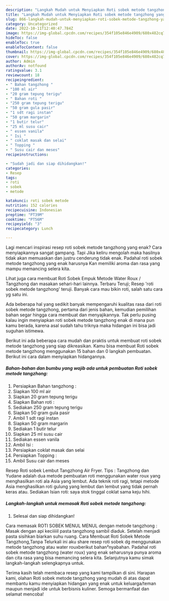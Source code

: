 ```yaml
---
description: "Langkah Mudah untuk Menyiapkan Roti sobek metode tangzhong yang Lezat, Buat Buka Puasa Lezat"
title: "Langkah Mudah untuk Menyiapkan Roti sobek metode tangzhong yang Lezat, Buat Buka Puasa Lezat"
slug: 866-langkah-mudah-untuk-menyiapkan-roti-sobek-metode-tangzhong-yang-lezat-buat-buka-puasa-lezat
category: Uncategorized
date: 2022-10-11T12:40:47.784Z
image: https://img-global.cpcdn.com/recipes/354f105e846e4909/680x482cq70/roti-sobek-metode-tangzhong-foto-resep-utama.jpg
hideToc: false
enableToc: true
enableTocContent: false
thumbnail: https://img-global.cpcdn.com/recipes/354f105e846e4909/680x482cq70/roti-sobek-metode-tangzhong-foto-resep-utama.jpg
cover: https://img-global.cpcdn.com/recipes/354f105e846e4909/680x482cq70/roti-sobek-metode-tangzhong-foto-resep-utama.jpg
author: Admin
authorAv: notfound
ratingvalue: 3.1
reviewcount: 18
recipeingredient:
- " Bahan tangzhong "
- "100 ml air"
- "20 gram tepung terigu"
- " Bahan roti "
- "250 gram tepung terigu"
- "50 gram gula pasir"
- "1 sdt ragi instan"
- "50 gram margarin"
- "1 butir telur"
- "25 ml susu cair"
- " essen vanila"
- " Isi "
- " coklat masak dan selai"
- " Topping "
- " Susu cair dan meses"
recipeinstructions:

- "Sudah jadi dan siap dihidangkan!"
categories:
- Resep
tags:
- roti
- sobek
- metode

katakunci: roti sobek metode 
nutrition: 152 calories
recipecuisine: Indonesian
preptime: "PT39M"
cooktime: "PT56M"
recipeyield: "3"
recipecategory: Lunch

---
```



Lagi mencari inspirasi resep roti sobek metode tangzhong yang enak? Cara menyiapkannya sangat gampang. Tapi Jika keliru mengolah maka hasilnya tidak akan memuaskan dan justru cenderung tidak enak. Padahal roti sobek metode tangzhong yang enak harusnya Kan memiliki aroma dan rasa yang mampu memancing selera kita.


Lihat juga cara membuat Roti Sobek Empuk Metode Water Roux / Tangzhong dan masakan sehari-hari lainnya. Terbaru Teruji; Resep &#39;roti sobek metode tangzhong&#39; teruji. Banyak cara mau bikin roti, salah satu cara yg satu ini.

Ada beberapa hal yang sedikit banyak mempengaruhi kualitas rasa dari roti sobek metode tangzhong, pertama dari jenis bahan, kemudian pemilihan bahan segar hingga cara membuat dan menyajikannya. Tak perlu pusing kalau ingin menyiapkan roti sobek metode tangzhong enak di mana pun kamu berada, karena asal sudah tahu triknya maka hidangan ini bisa jadi suguhan istimewa.


Berikut ini ada beberapa cara mudah dan praktis untuk membuat roti sobek metode tangzhong yang siap dikreasikan. Kamu bisa membuat Roti sobek metode tangzhong menggunakan 15 bahan dan 0 langkah pembuatan. Berikut ini cara dalam menyiapkan hidangannya.

<!--inarticleads1-->

##### Bahan-bahan dan bumbu yang wajib ada untuk pembuatan Roti sobek metode tangzhong:

1. Persiapkan  Bahan tangzhong :
1. Siapkan 100 ml air
1. Siapkan 20 gram tepung terigu
1. Siapkan  Bahan roti :
1. Sediakan 250 gram tepung terigu
1. Siapkan 50 gram gula pasir
1. Ambil 1 sdt ragi instan
1. Siapkan 50 gram margarin
1. Sediakan 1 butir telur
1. Siapkan 25 ml susu cair
1. Sediakan  essen vanila
1. Ambil  Isi :
1. Persiapkan  coklat masak dan selai
1. Persiapkan  Topping :
1. Ambil  Susu cair dan meses


Resep Roti sobek Lembut Tangzhong Air Fryer. Tips : Tangzhong dan Yudane adalah dua metode pembuatan roti menggunakan water roux yang menghasilkan roti ala Asia yang lembut. Ada teknik roti ragi, tetapi metode Asia menghasilkan roti gulung yang lembut dan lembut yang tidak pernah keras atau. Sediakan Isian roti: saya stok tinggal coklat sama keju hihi. 

<!--inarticleads2-->

##### Langkah-langkah untuk memasak Roti sobek metode tangzhong:


1. Selesai dan siap dihidangkan!

Cara memasak ROTI SOBEK MENUL MENUL dengan metode tangzhong : Masak dengan api keciiiiil pasta tangzhong sambil diaduk. Setelah menjadi pasta sisihkan biarkan suhu ruang. Cara Membuat Roti Sobek Metode Tangzhong,Tanpa Telurkali ini aku share resep roti sobek dg menggunakan metode tangzhong atau water rouxberikut bahan²nyabahan. Padahal roti sobek metode tangzhong (water roux) yang enak seharusnya punya aroma dan cita rasa yang bisa memancing selera kita. Selanjutnya kamu simak langkah-langkah selengkapnya untuk. 

Terima kasih telah membaca resep yang kami tampilkan di sini. Harapan kami, olahan Roti sobek metode tangzhong yang mudah di atas dapat membantu kamu menyiapkan hidangan yang enak untuk keluarga/teman maupun menjadi ide untuk berbisnis kuliner. Semoga bermanfaat dan selamat mencoba!
